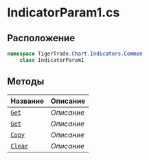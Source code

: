 
# IndicatorParam1.cs
## Расположение
```csharp
namespace TigerTrade.Chart.Indicators.Common  
    class IndicatorParam1
```

## Методы
| Название | Описание |
| --- | --- |
| [`Get`](./Методы/Get.md) | *Описание* |
| [`Get`](./Методы/Get.md) | *Описание* |
| [`Copy`](./Методы/Copy.md) | *Описание* |
| [`Clear`](./Методы/Clear.md) | *Описание* |
